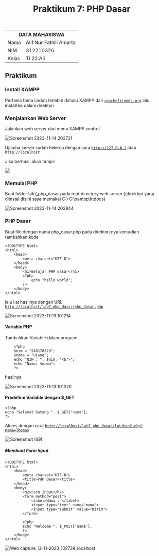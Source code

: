 <h1 align="center">Praktikum 7: PHP Dasar</h1>

<br>

<table align="center">
  <tr>
    <th colspan="2">DATA MAHASISWA</th>
  </tr>
  <tr>
    <td>Nama</td>
    <td>Alif Nur Fathlii Amarta</td>
  </tr>
  <tr>
    <td>NIM</td>
    <td>312210326</td>
  </tr>
  <tr>
    <td>Kelas</td>
    <td>TI.22.A3</td>
  </tr>
</table>

## Praktikum 

### Install XAMPP
Pertama tama unduh terlebih dahulu XAMPP dari <a href="https://www.apachefriends.org/download.html">```apachefriends.org```</a> lalu install ke dalam direktori

### Menjalankan Web Server
Jalankan web server dari menu XAMPP control 

![Screenshot 2023-11-14 203731](https://github.com/alifamarta/Praktikum-PemogramanWeb/assets/115516820/a465e421-604d-412f-b587-c245e6731a76)

Ujicoba server sudah bekerja dengan cara <a href="http://127.0.0.1">```http://127.0.0.1```</a> atau <a href="http://127.0.0.1">```http://localhost```</a>

Jika berhasil akan tampil 

![](https://github.com/alifamarta/Praktikum-PemogramanWeb/assets/115516820/d3b770fd-e61c-4dd7-8aef-382e74539ae6)

### Memulai PHP
Buat folder lab7_php_dasar pada root directory web server ((direktori yang diinstal disini saya memakai C:) C:\xampp\htdocs)

![Screenshot 2023-11-14 203844](https://github.com/alifamarta/Praktikum-PemogramanWeb/assets/115516820/c8d0b77c-5c36-4f22-897b-a0b7cdf35630)

### PHP Dasar 
Buat file dengan nama php_dasar.php pada direktori nya kemudian tambahkan kode

    <!DOCTYPE html>
    <html>
        <head>
            <meta charset="UTF-8">
        </head>
        <body>
            <h1>Belajar PHP dasar</h1>
            <?php
                echo "hello world";
            ?>
        </body>
    </html>

lalu liat hasilnya dengan URL <a href="http://localhost/lab7_php_dasar/php_dasar.php">```http://localhost/lab7_php_dasar/php_dasar.php```</a>

![Screenshot 2023-11-13 101214](https://github.com/alifamarta/Praktikum-PemogramanWeb/assets/115516820/a3e383a4-62af-4071-872d-716c7bc145d9)

#### Variable PHP
Tambahkan Variable dalam program

        <?php 
        $nim = "540178323";
        $nama = 'Ujang';
        echo "NIM : ". $nim. "<br>";
        echo "Nama: $nama";
        ?>

hasilnya

![Screenshot 2023-11-13 101320](https://github.com/alifamarta/Praktikum-PemogramanWeb/assets/115516820/36cf3dc3-f91e-43ab-a4ae-727ce19cbcc5)

#### Predefine Variable dengan $_GET

    <?php 
    echo "Selamat Datang ". $_GET['nama'];
    ?>

Akses dengan cara <a href="http://localhost/lab7_php_dasar/latihan2.php?nama=Thomas">```http://localhost/lab7_php_dasar/latihan2.php?nama=Thomas```</a>

![Screenshot (69)](https://github.com/alifamarta/Praktikum-PemogramanWeb/assets/115516820/90538b48-b578-4b0f-a445-cef40a0b19f9)

##### Membuat Form Input

    <!DOCTYPE html>
    <html>
        <head>
            <meta charset="UTF-8">
            <title>PHP Dasar</title>
        </head>
        <body>
            <h2>Form Input</h2>
            <form method="post">
                <label>Nama : </label>
                <input type="text" name="nama">
                <input type="submit" value="Kirim">
            </form>
    
            <?php 
            echo "Welcome ". $_POST['nama'];
            ?>
        </body>
    </html>

![Web capture_13-11-2023_102739_localhost](https://github.com/alifamarta/Praktikum-PemogramanWeb/assets/115516820/1c1d7515-6a71-4d65-813b-b376153a7930)

